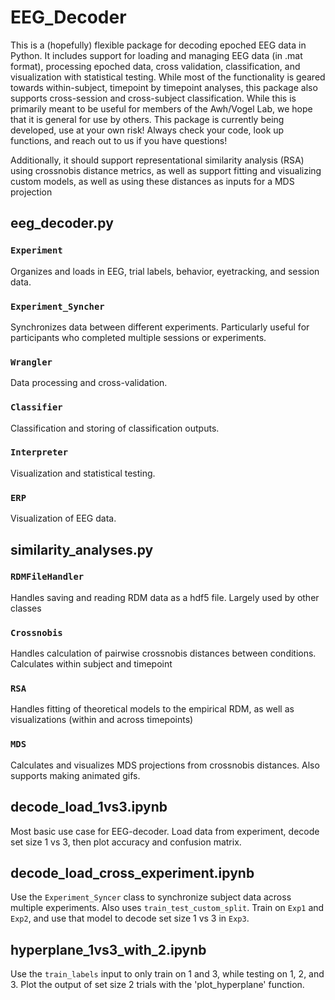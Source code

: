 # EEG_Decoder

This is a (hopefully) flexible package for decoding epoched EEG data in Python.  It includes support for loading and managing EEG data (in .mat format), processing epoched data, cross validation, classification, and visualization with statistical testing. While most of the functionality is geared towards within-subject, timepoint by timepoint analyses, this package also supports cross-session and cross-subject classification. While this is primarily meant to be useful for members of the Awh/Vogel Lab, we hope that it is general for use by others. This package is currently being developed, use at your own risk! Always check your code, look up functions, and reach out to us if you have questions!

Additionally, it should support representational similarity analysis (RSA) using crossnobis distance metrics, as well as support fitting and visualizing custom models, as well as using these distances as inputs for a MDS projection


## eeg_decoder.py

### `Experiment`

Organizes and loads in EEG, trial labels, behavior, eyetracking, and session data. 

### `Experiment_Syncher`

Synchronizes data between different experiments. Particularly useful for participants who completed multiple sessions or experiments.

### `Wrangler` 

Data processing and cross-validation.

### `Classifier`

Classification and storing of classification outputs.

### `Interpreter`

Visualization and statistical testing.

### `ERP`

Visualization of EEG data.

## similarity_analyses.py

### `RDMFileHandler`

Handles saving and reading RDM data as a hdf5 file. Largely used by other classes

### `Crossnobis`

Handles calculation of pairwise crossnobis distances between conditions.  
Calculates within subject and timepoint

### `RSA`

Handles fitting of theoretical models to the empirical RDM, as well as visualizations (within and across timepoints)

### `MDS`

Calculates and visualizes MDS projections from crossnobis distances. Also supports making animated gifs.


## decode_load_1vs3.ipynb

Most basic use case for EEG-decoder. Load data from experiment, decode set size 1 vs 3, then plot accuracy and confusion matrix.

## decode_load_cross_experiment.ipynb

Use the `Experiment_Syncer` class to synchronize subject data across multiple experiments. Also uses `train_test_custom_split`. Train on `Exp1` and `Exp2`, and use that model to decode set size 1 vs 3 in `Exp3`. 

## hyperplane_1vs3_with_2.ipynb
Use the `train_labels` input to only train on 1 and 3, while testing on 1, 2, and 3. Plot the output of set size 2 trials with the 'plot_hyperplane' function.
